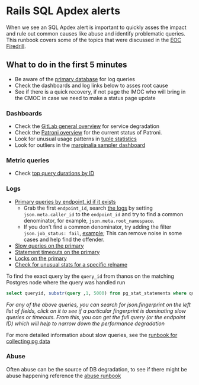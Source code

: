 # Rails SQL Apdex alerts

When we see an SQL Apdex alert is important to quickly asses the impact and rule out common causes like abuse and identify problematic queries.
This runbook covers some of the topics that were discussed in the [EOC Firedrill](https://docs.google.com/document/d/1WiHy60tedoZnjKs8ypceHVu8p-E0-6wXZkzFb02P4CY/edit#heading=h.39dmlgcxc042).

## What to do in the first 5 minutes

- Be aware of the [primary database](https://dashboards.gitlab.net/d/000000244/postgresql-replication-overview?orgId=1) for log queries
- Check the dashboards and log links below to asses root cause
- See if there is a quick recovery, if not page the IMOC who will bring in the CMOC in case we need to make a status page update

### Dashboards

- Check the [GitLab general overview](https://dashboards.gitlab.net/d/general-public-splashscreen/general-gitlab-dashboards?orgId=1&from=now-30m&to=now) for service degradation
- Check the [Patroni overview](https://dashboards.gitlab.net/d/patroni-main/patroni-overview?orgId=1&from=now-1h&to=now&var-PROMETHEUS_DS=Global&var-environment=gprd) for the current status of Patroni.
- Look for unusual usage patterns in [tuple statistics](https://dashboards.gitlab.net/d/000000167/postgresql-tuple-statistics?orgId=1)
- Look for outliers in the [marginalia sampler dashboard](https://dashboards.gitlab.net/d/patroni-marginalia-sampler/patroni-marginalia-sampler?orgId=1&from=now-1h&to=now&var-PROMETHEUS_DS=Global&var-environment=gprd&var-fqdn=patroni-03-db-gprd.c.gitlab-production.internal&var-application=All&var-endpoint=All&var-state=All&var-wait_event_type=All)

### Metric queries

- Check [top query durations by ID](https://thanos.gitlab.net/graph?g0.range_input=30m&g0.end_input=2021-03-18%2014%3A15&g0.step_input=3&g0.moment_input=2021-03-18%2014%3A30%3A46&g0.max_source_resolution=0s&g0.expr=topk(10%2C%20%0A%20%20sum%20by%20(queryid)%20(%0A%20%20%20%20rate(pg_stat_statements_seconds_total%7Benv%3D%22gprd%22%2C%20monitor%3D%22db%22%2C%20type%3D%22patroni%22%2Cinstance%3D%22patroni-03-db-gprd.c.gitlab-production.internal%3A9187%22%7D%5B1m%5D)%0A%20%20)%0A)&g0.tab=0)

### Logs

- [Primary queries by endpoint_id if it exists](https://log.gprd.gitlab.net/goto/c9386085d6722f2b05cc3cc251cca1ea)
  - Grab the first `endpoint_id`, search [the logs](https://log.gprd.gitlab.net/goto/07606a8985e78fa0a4f83e07f043c7d5) by setting  `json.meta.caller_id` to the `endpoint_id` and try to find a common denominator, for example, `json.meta.root_namespace`.
  - If you don't find a common denominator, try adding the filter `json.job_status: fail`, [example](https://log.gprd.gitlab.net/goto/988a7e9fa3fa48a7a8fb71f47631d0d4); This can remove noise in some cases and help find the offender.
- [Slow queries on the primary](https://log.gprd.gitlab.net/goto/7648f3995aa30dd1681fd9f4af2c13c0)
- [Statement timeouts on the primary](https://log.gprd.gitlab.net/goto/cf201d6e014b00e4eef016a026c7228f)
- [Locks on the primary](https://log.gprd.gitlab.net/goto/cbf49fde89fe33c78d57d9a6a2bc2916)
- [Check for unusual stats for a specific relname](https://prometheus-db.gprd.gitlab.net/graph?g0.expr=(sum%20by(environment%2C%20tier%2C%20type%2C%20relname)%20(rate(pg_stat_user_tables_idx_tup_fetch%7Btype%3D%22patroni%22%7D%5B5m%5D)%20and%20on(job%2C%20instance)%20pg_replication_is_replica%20%3D%3D%201)%20%2F%20ignoring(relname)%20group_left()%20sum%20by(environment%2C%20tier%2C%20type)%20(rate(pg_stat_user_tables_idx_tup_fetch%7Btype%3D%22patroni%22%7D%5B5m%5D)%20and%20on(job%2C%20instance)%20pg_replication_is_replica%20%3D%3D%201))%20%3E%200.5&g0.tab=0&g0.stacked=0&g0.range_input=2h)

To find the exact query by the `query_id` from thanos on the matching Postgres node where the query was handled run

```sql
select queryid, substr(query ,1, 5000) from pg_stat_statements where queryid='xxxxx';
```

_For any of the above queries, you can search for json.fingerprint on the left list of fields, click on it to see if a particular fingerprint is dominating slow queries or timeouts. From this, you can get the full query (or the endpoint ID) which will help to narrow down the performance degradation_

For more detailed information about slow queries, see the [runbook for collecting pg data](https://gitlab.com/gitlab-com/runbooks/-/blob/master/docs/patroni/pg_collect_query_data.md)

### Abuse

Often abuse can be the source of DB degradation, to see if there might be abuse happening reference the [abuse runbook](https://gitlab.com/gitlab-com/runbooks/-/blob/master/docs/ci-runners/ci-abuse-handling.md)
